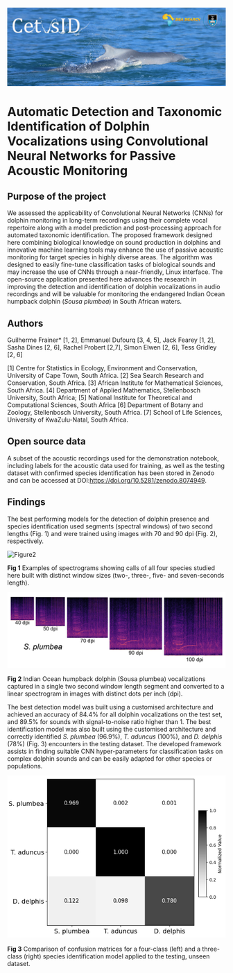 ![CetusID](CetusID_front_page.jpg)
# Automatic Detection and Taxonomic Identification of Dolphin Vocalizations using Convolutional Neural Networks for Passive Acoustic Monitoring
## Purpose of the project
We assessed the applicability of Convolutional Neural Networks (CNNs) for dolphin monitoring in long-term recordings using their complete vocal repertoire along with a model prediction and post-processing approach for automated taxonomic identification. The proposed framework designed here combining biological knowledge on sound production in dolphins and innovative machine learning tools may enhance the use of passive acoustic monitoring for target species in highly diverse areas. The algorithm was designed to easily fine-tune classification tasks of biological sounds and may increase the use of CNNs through a near-friendly, Linux interface. The open-source application presented here advances the research in improving the detection and identification of dolphin vocalizations in audio recordings and will be valuable for monitoring the endangered Indian Ocean humpback dolphin (*Sousa plumbea*) in South African waters.

## Authors
Guilherme Frainer* [1, 2], Emmanuel Dufourq [3, 4, 5], Jack Fearey [1, 2], Sasha Dines [2, 6], Rachel Probert [2,7], Simon Elwen [2, 6], Tess Gridley [2, 6]

[1] Centre for Statistics in Ecology, Environment and Conservation, University of Cape Town, South Africa. 
[2] Sea Search Research and Conservation, South Africa. 
[3] African Institute for Mathematical Sciences, South Africa. 
[4] Department of Applied Mathematics, Stellenbosch University, South Africa; 
[5] National Institute for Theoretical and Computational Sciences, South Africa
[6] Department of Botany and Zoology, Stellenbosch University, South Africa. 
[7] School of Life Sciences, University of KwaZulu-Natal, South Africa.

## Open source data
A subset of the acoustic recordings used for the demonstration notebook, including labels for the acoustic data used for training, as well as the testing dataset with confirmed species identification has been stored in Zenodo and can be accessed at DOI:https://doi.org/10.5281/zenodo.8074949.

## Findings
The best performing models for the detection of dolphin presence and species identification used segments (spectral windows) of two second lengths (Fig. 1) and were trained using images with 70 and 90 dpi (Fig. 2), respectively. 

![Figure2](Figure2.jpg)

**Fig 1** Examples of spectrograms showing calls of all four species studied here built with distinct window sizes (two-, three-, five- and seven-seconds length).

![Figure3](Figure5.jpg)

**Fig 2** Indian Ocean humpback dolphin (Sousa plumbea) vocalizations captured in a single two second window length segment and converted to a linear spectrogram in images with distinct dots per inch (dpi). 

The best detection model was built using a customised architecture and achieved an accuracy of 84.4% for all dolphin vocalizations on the test set, and 89.5% for sounds with signal-to-noise ratio higher than 1. The best identification model was also built using the customised architecture and correctly identified *S. plumbea* (96.9%), *T. aduncus* (100%), and *D. delphis* (78%) (Fig. 3) encounters in the testing dataset. The developed framework assists in finding suitable CNN hyper-parameters for classification tasks on complex dolphin sounds and can be easily adapted for other species or populations.

![Confusion matrix](Confusionmatrix_cut.png)

**Fig 3** Comparison of confusion matrices for a four-class (left) and a three-class (right) species identification model applied to the testing, unseen dataset. 
